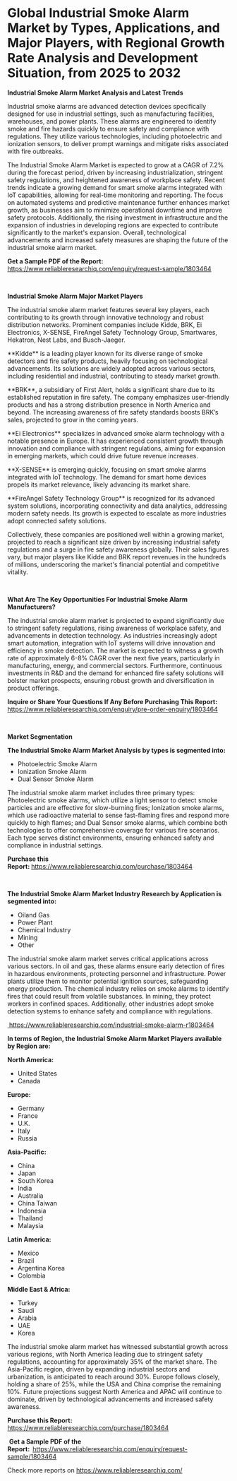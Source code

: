 <p><h1>Global Industrial Smoke Alarm Market by Types, Applications, and Major Players, with Regional Growth Rate Analysis and Development Situation, from 2025 to 2032</h1></p><p><strong>Industrial Smoke Alarm Market Analysis and Latest Trends</strong></p>
<p><p>Industrial smoke alarms are advanced detection devices specifically designed for use in industrial settings, such as manufacturing facilities, warehouses, and power plants. These alarms are engineered to identify smoke and fire hazards quickly to ensure safety and compliance with regulations. They utilize various technologies, including photoelectric and ionization sensors, to deliver prompt warnings and mitigate risks associated with fire outbreaks.</p><p>The Industrial Smoke Alarm Market is expected to grow at a CAGR of 7.2% during the forecast period, driven by increasing industrialization, stringent safety regulations, and heightened awareness of workplace safety. Recent trends indicate a growing demand for smart smoke alarms integrated with IoT capabilities, allowing for real-time monitoring and reporting. The focus on automated systems and predictive maintenance further enhances market growth, as businesses aim to minimize operational downtime and improve safety protocols. Additionally, the rising investment in infrastructure and the expansion of industries in developing regions are expected to contribute significantly to the market's expansion. Overall, technological advancements and increased safety measures are shaping the future of the industrial smoke alarm market.</p></p>
<p><strong>Get a Sample PDF of the Report:&nbsp;</strong> <a href="https://www.reliableresearchiq.com/enquiry/request-sample/1803464?utm_campaign=2291&utm_medium=2&utm_source=Github&utm_content=ia&utm_term=10042025&utm_id=industrial-smoke-alarm">https://www.reliableresearchiq.com/enquiry/request-sample/1803464</a></p>
<p>&nbsp;</p>
<p><strong>Industrial Smoke Alarm Major Market Players</strong></p>
<p><p>The industrial smoke alarm market features several key players, each contributing to its growth through innovative technology and robust distribution networks. Prominent companies include Kidde, BRK, Ei Electronics, X-SENSE, FireAngel Safety Technology Group, Smartwares, Hekatron, Nest Labs, and Busch-Jaeger.</p><p>**Kidde** is a leading player known for its diverse range of smoke detectors and fire safety products, heavily focusing on technological advancements. Its solutions are widely adopted across various sectors, including residential and industrial, contributing to steady market growth.</p><p>**BRK**, a subsidiary of First Alert, holds a significant share due to its established reputation in fire safety. The company emphasizes user-friendly products and has a strong distribution presence in North America and beyond. The increasing awareness of fire safety standards boosts BRK’s sales, projected to grow in the coming years.</p><p>**Ei Electronics** specializes in advanced smoke alarm technology with a notable presence in Europe. It has experienced consistent growth through innovation and compliance with stringent regulations, aiming for expansion in emerging markets, which could drive future revenue increases.</p><p>**X-SENSE** is emerging quickly, focusing on smart smoke alarms integrated with IoT technology. The demand for smart home devices propels its market relevance, likely advancing its market share.</p><p>**FireAngel Safety Technology Group** is recognized for its advanced system solutions, incorporating connectivity and data analytics, addressing modern safety needs. Its growth is expected to escalate as more industries adopt connected safety solutions.</p><p>Collectively, these companies are positioned well within a growing market, projected to reach a significant size driven by increasing industrial safety regulations and a surge in fire safety awareness globally. Their sales figures vary, but major players like Kidde and BRK report revenues in the hundreds of millions, underscoring the market's financial potential and competitive vitality.</p></p>
<p>&nbsp;</p>
<p><strong>What Are The Key Opportunities For Industrial Smoke Alarm Manufacturers?</strong></p>
<p><p>The industrial smoke alarm market is projected to expand significantly due to stringent safety regulations, rising awareness of workplace safety, and advancements in detection technology. As industries increasingly adopt smart automation, integration with IoT systems will drive innovation and efficiency in smoke detection. The market is expected to witness a growth rate of approximately 6-8% CAGR over the next five years, particularly in manufacturing, energy, and commercial sectors. Furthermore, continuous investments in R&D and the demand for enhanced fire safety solutions will bolster market prospects, ensuring robust growth and diversification in product offerings.</p></p>
<p><strong>Inquire or Share Your Questions If Any Before Purchasing This Report:</strong> <a href="https://www.reliableresearchiq.com/enquiry/pre-order-enquiry/1803464?utm_campaign=2291&utm_medium=2&utm_source=Github&utm_content=ia&utm_term=10042025&utm_id=industrial-smoke-alarm">https://www.reliableresearchiq.com/enquiry/pre-order-enquiry/1803464</a></p>
<p>&nbsp;</p>
<p><strong>Market Segmentation</strong></p>
<p><strong>The Industrial Smoke Alarm Market Analysis by types is segmented into:</strong></p>
<p><ul><li>Photoelectric Smoke Alarm</li><li>Ionization Smoke Alarm</li><li>Dual Sensor Smoke Alarm</li></ul></p>
<p><p>The industrial smoke alarm market includes three primary types: Photoelectric smoke alarms, which utilize a light sensor to detect smoke particles and are effective for slow-burning fires; Ionization smoke alarms, which use radioactive material to sense fast-flaming fires and respond more quickly to high flames; and Dual Sensor smoke alarms, which combine both technologies to offer comprehensive coverage for various fire scenarios. Each type serves distinct environments, ensuring enhanced safety and compliance in industrial settings.</p></p>
<p><strong>Purchase this Report:&nbsp;</strong><a href="https://www.reliableresearchiq.com/purchase/1803464?utm_campaign=2291&utm_medium=2&utm_source=Github&utm_content=ia&utm_term=10042025&utm_id=industrial-smoke-alarm">https://www.reliableresearchiq.com/purchase/1803464</a></p>
<p>&nbsp;</p>
<p><strong>The Industrial Smoke Alarm Market Industry Research by Application is segmented into:</strong></p>
<p><ul><li>Oiland Gas</li><li>Power Plant</li><li>Chemical Industry</li><li>Mining</li><li>Other</li></ul></p>
<p><p>The industrial smoke alarm market serves critical applications across various sectors. In oil and gas, these alarms ensure early detection of fires in hazardous environments, protecting personnel and infrastructure. Power plants utilize them to monitor potential ignition sources, safeguarding energy production. The chemical industry relies on smoke alarms to identify fires that could result from volatile substances. In mining, they protect workers in confined spaces. Additionally, other industries adopt smoke detection systems to enhance safety and compliance with regulations.</p></p>
<p><a href="https://www.reliableresearchiq.com/industrial-smoke-alarm-r1803464?utm_campaign=2291&utm_medium=2&utm_source=Github&utm_content=ia&utm_term=10042025&utm_id=industrial-smoke-alarm">&nbsp;https://www.reliableresearchiq.com/industrial-smoke-alarm-r1803464</a></p>
<p><strong>In terms of Region, the Industrial Smoke Alarm Market Players available by Region are:</strong></p>
<p>
    <p> <strong> North America: </strong>
        <ul>
            <li>United States</li>
            <li>Canada</li>
        </ul>
        </p> 
    <p> <strong> Europe: </strong>
        <ul>
            <li>Germany</li>
            <li>France</li>
            <li>U.K.</li>
            <li>Italy</li>
            <li>Russia</li>
        </ul>
        </p> 
    <p> <strong> Asia-Pacific: </strong>
        <ul>
            <li>China</li>
            <li>Japan</li>
            <li>South Korea</li>
            <li>India</li>
            <li>Australia</li>
            <li>China Taiwan</li>
            <li>Indonesia</li>
            <li>Thailand</li>
            <li>Malaysia</li>
        </ul>
        </p> 
    <p> <strong> Latin America: </strong>
        <ul>
            <li>Mexico</li>
            <li>Brazil</li>
            <li>Argentina Korea</li>
            <li>Colombia</li>
        </ul>
        </p> 
    <p> <strong> Middle East & Africa: </strong>
        <ul>
            <li>Turkey</li>
            <li>Saudi</li>
            <li>Arabia</li>
            <li>UAE</li>
            <li>Korea</li>
        </ul>
    </p>
    </p>
<p><p>The industrial smoke alarm market has witnessed substantial growth across various regions, with North America leading due to stringent safety regulations, accounting for approximately 35% of the market share. The Asia-Pacific region, driven by expanding industrial sectors and urbanization, is anticipated to reach around 30%. Europe follows closely, holding a share of 25%, while the USA and China comprise the remaining 10%. Future projections suggest North America and APAC will continue to dominate, driven by technological advancements and increased safety awareness.</p></p>
<p><strong>Purchase this Report: </strong><a href="https://www.reliableresearchiq.com/purchase/1803464?utm_campaign=2291&utm_medium=2&utm_source=Github&utm_content=ia&utm_term=10042025&utm_id=industrial-smoke-alarm">https://www.reliableresearchiq.com/purchase/1803464</a></p>
<p>&nbsp;<strong>Get a Sample PDF of the Report:&nbsp;&nbsp;</strong><a href="https://www.reliableresearchiq.com/enquiry/request-sample/1803464?utm_campaign=2291&utm_medium=2&utm_source=Github&utm_content=ia&utm_term=10042025&utm_id=industrial-smoke-alarm">https://www.reliableresearchiq.com/enquiry/request-sample/1803464</a></p>
<p><strong></strong></p>
<p>Check more reports on <a href="https://www.reliableresearchiq.com/?utm_campaign=2291&utm_medium=2&utm_source=Github&utm_content=ia&utm_term=10042025&utm_id=industrial-smoke-alarm">https://www.reliableresearchiq.com/</a></p>